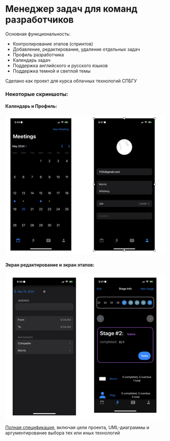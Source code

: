 # Менеджер задач для команд разработчиков

Основная функциональность:
 - Контролирование этапов (спринтов)
 - Добавление, редактирование, удаление отдельных задач
 - Профиль разработчика
 - Календарь задач
 - Поддержка английского и русского языков
 - Поддержка темной и светлой темы

Сделано как проект для курса облачных технологий СПБГУ

### Некоторые скриншоты:

#### Календарь и Профиль:
![](images/calendar+profile.png)

#### Экран редактирование и экран этапов:
![](images/edit+stage.png)

[Полная спецификация](Specification.pdf), включая цели проекта, UML-диаграммы и аргументирование выбора тех или иных технологий 
